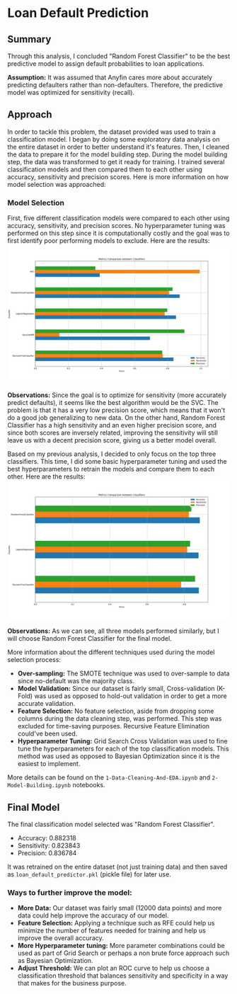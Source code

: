 # Loan Default Prediction

## Summary
Through this analysis, I concluded "Random Forest Classifier" to be the best predictive model to assign default probabilities to loan applications. 

**Assumption:** It was assumed that Anyfin cares more about accurately predicting defaulters rather than non-defaulters. Therefore, the predictive model was optimized for sensitivity (recall).

## Approach
In order to tackle this problem, the dataset provided was used to train a classification model. I began by doing some exploratory data analysis on the entire dataset in order to better understand it's features. Then, I cleaned the data to prepare it for the model building step. During the model building step, the data was transformed to get it ready for training. I trained several classification models and then compared them to each other using accuracy, sensitivity and precision scores. Here is more information on how model selection was approached:

### Model Selection

First, five different classification models were compared to each other using accuracy, sensitivity, and precision scores. No hyperparameter tuning was performed on this step since it is computationally costly and the goal was to first identify poor performing models to exclude. Here are the results:
<img src="Plots/class_comp.png">

**Observations:** Since the goal is to optimize for sensitivity (more accurately predict defaults), it seems like the best algorithm would be the SVC. The problem is that it has a very low precision score, which means that it won't do a good job generalizing to new data. On the other hand, Random Forest Classifier has a high sensitivity and an even higher precision score, and since both scores are inversely related, improving the sensitivity will still leave us with a decent precision score, giving us a better model overall.

Based on my previous analysis, I decided to only focus on the top three classifiers. This time, I did some basic hyperparameter tuning and used the best hyperparameters to retrain the models and compare them to each other. Here are the results:
<img src="Plots/class_comp_tuned.png">

**Observations:** As we can see, all three models performed similarly, but I will choose Random Forest Classifier for the final model.

More information about the different techniques used during the model selection process:

* **Over-sampling:** The SMOTE technique was used to over-sample to data since no-default was the majority class.
* **Model Validation:** Since our dataset is fairly small, Cross-validation (K-Fold) was used as opposed to hold-out validation in order to get a more accurate validation.
* **Feature Selection:** No feature selection, aside from dropping some columns during the data cleaning step, was performed. This step was excluded for time-saving purposes. Recursive Feature Elimination could've been used.
* **Hyperparameter Tuning:** Grid Search Cross Validation was used to fine tune the hyperparameters for each of the top classification models. This method was used as opposed to Bayesian Optimization since it is the easiest to implement. 

More details can be found on the `1-Data-Cleaning-And-EDA.ipynb` and `2-Model-Building.ipynb` notebooks.

## Final Model

The final classification model selected was "Random Forest Classifier". 

* Accuracy: 0.882318
* Sensitivity: 0.823843
* Precision: 0.836784

It was retrained on the entire dataset (not just training data) and then saved as `loan_default_predictor.pkl` (pickle file) for later use.

### Ways to further improve the model:
* **More Data:** Our dataset was fairly small (12000 data points) and more data could help improve the accuracy of our model.
* **Feature Selection:** Applying a technique such as RFE could help us minimize the number of features needed for training and help us improve the overall accuracy.
* **More Hyperparameter tuning:** More parameter combinations could be used as part of Grid Search or perhaps a non brute force approach such as Bayesian Optimization.  
* **Adjust Threshold:** We can plot an ROC curve to help us choose a classification threshold that balances sensitivity and specificity in a way that makes for the business purpose.
